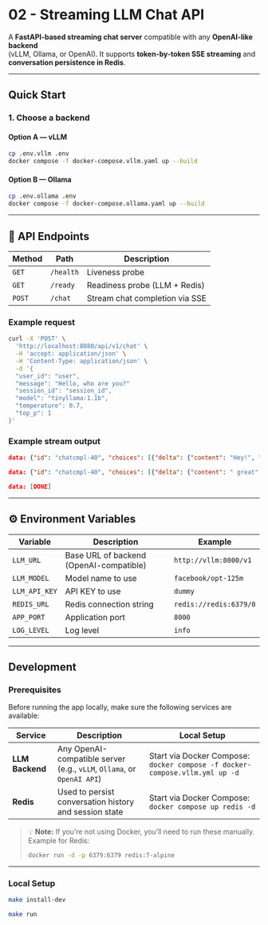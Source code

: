 # 02 - Streaming LLM Chat API


A **FastAPI-based streaming chat server** compatible with any **OpenAI-like backend**  
(vLLM, Ollama, or OpenAI). It supports **token-by-token SSE streaming** and  
**conversation persistence in Redis**.

---

## Quick Start

### 1. Choose a backend

#### Option A — vLLM

```bash
cp .env.vllm .env
docker compose -f docker-compose.vllm.yaml up --build
```

#### Option B — Ollama

```bash
cp .env.ollama .env
docker compose -f docker-compose.ollama.yaml up --build
```

---

## 📡 API Endpoints

| Method | Path      | Description                    |
| ------ | --------- | ------------------------------ |
| `GET`  | `/health` | Liveness probe                 |
| `GET`  | `/ready`  | Readiness probe (LLM + Redis)  |
| `POST` | `/chat`   | Stream chat completion via SSE |

### Example request

```bash
curl -X 'POST' \
  'http://localhost:8080/api/v1/chat' \
  -H 'accept: application/json' \
  -H 'Content-Type: application/json' \
  -d '{
  "user_id": "user",
  "message": "Hello, who are you?"
  "session_id": "session_id",
  "model": "tinyllama:1.1b",
  "temperature": 0.7,
  "top_p": 1
}'
```

### Example stream output

```json
data: {"id": "chatcmpl-40", "choices": [{"delta": {"content": "Hey!", "role": "assistant"}, "finish_reason": null, "index": 0}], "created": 1760795323, "model": "tinyllama:1.1b", "object": "chat.completion.chunk", "system_fingerprint": "fp_ollama"}

data: {"id": "chatcmpl-40", "choices": [{"delta": {"content": " great", "role": "assistant"}, "finish_reason": null, "index": 0}], "created": 1760795324, "model": "tinyllama:1.1b", "object": "chat.completion.chunk", "system_fingerprint": "fp_ollama"}

data: [DONE]
```

---

## ⚙️ Environment Variables

| Variable      | Description                             | Example                |
| ------------- | --------------------------------------- | ---------------------- |
| `LLM_URL`     | Base URL of backend (OpenAI-compatible) | `http://vllm:8000/v1`  |
| `LLM_MODEL`   | Model name to use                       | `facebook/opt-125m`    |
| `LLM_API_KEY` | API KEY to use                          | `dummy`                |
| `REDIS_URL`   | Redis connection string                 | `redis://redis:6379/0` |
| `APP_PORT`    | Application port                        | `8000`                 |
| `LOG_LEVEL`   | Log level                               | `info`                 |

---
## Development

### Prerequisites

Before running the app locally, make sure the following services are available:

| Service         | Description                                                            | Local Setup                                                                 |
| --------------- | ---------------------------------------------------------------------- | --------------------------------------------------------------------------- |
| **LLM Backend** | Any OpenAI-compatible server (e.g., `vLLM`, `Ollama`, or `OpenAI API`) | Start via Docker Compose: `docker compose -f docker-compose.vllm.yml up -d` |
| **Redis**       | Used to persist conversation history and session state                 | Start via Docker Compose: `docker compose up redis -d`                      |

> 💡 **Note:** If you’re not using Docker, you’ll need to run these manually.
> Example for Redis:
>
> ```bash
> docker run -d -p 6379:6379 redis:7-alpine
> ```

---

### Local Setup

```bash
make install-dev

make run
```